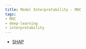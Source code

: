 ```yaml
---
title: Model Interpretability - MOC
tags:
- MOC
- deep-learning
- interpretability
---
```


* [SHAP](Deep%20Learning%20And%20Machine%20Learning/Model_interpretability/SHAP.md)

